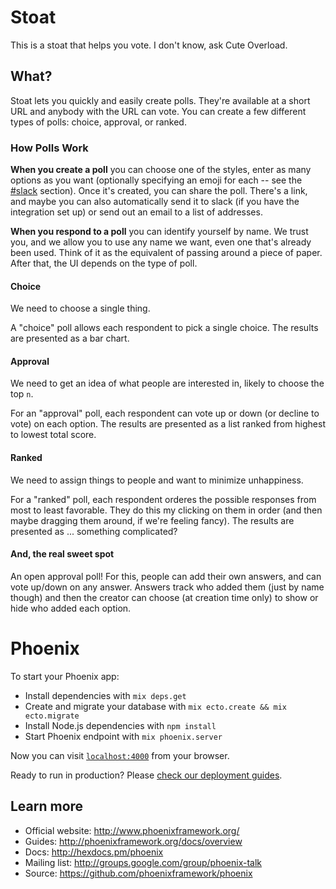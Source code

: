 # Stoat

This is a stoat that helps you vote. I don't know, ask Cute Overload.

## What?

Stoat lets you quickly and easily create polls. They're available at a short URL and anybody with the URL can vote. You can create a few different types of polls: choice, approval, or ranked.

### How Polls Work

**When you create a poll** you can choose one of the styles, enter as many options as you want (optionally specifying an emoji for each -- see the [#slack](Slack) section). Once it's created, you can share the poll. There's a link, and maybe you can also automatically send it to slack (if you have the integration set up) or send out an email to a list of addresses.

**When you respond to a poll** you can identify yourself by name. We trust you, and we allow you to use any  name we want, even one that's already been used. Think of it as the equivalent of passing around a piece of paper. After that, the UI depends on the type of poll.

#### Choice

We need to choose a single thing.

A "choice" poll allows each respondent to pick a single choice. The results are presented as a bar chart.

#### Approval

We need to get an idea of what people are interested in, likely to choose the top `n`.

For an "approval" poll, each respondent can vote up or down (or decline to vote) on each option. The results are presented as a list ranked from highest to lowest total score.

#### Ranked

We need to assign things to people and want to minimize unhappiness.

For a "ranked" poll, each respondent orderes the possible responses from most to least favorable. They do this my clicking on them in order (and then maybe dragging them around, if we're feeling fancy). The results are presented as ... something complicated?

#### And, the real sweet spot

An open approval poll! For this, people can add their own answers, and can vote up/down on any answer. Answers track who added them (just by name though) and then the creator can choose (at creation time only) to show or hide who added each option.

# Phoenix 

To start your Phoenix app:

  * Install dependencies with `mix deps.get`
  * Create and migrate your database with `mix ecto.create && mix ecto.migrate`
  * Install Node.js dependencies with `npm install`
  * Start Phoenix endpoint with `mix phoenix.server`

Now you can visit [`localhost:4000`](http://localhost:4000) from your browser.

Ready to run in production? Please [check our deployment guides](http://www.phoenixframework.org/docs/deployment).

## Learn more

  * Official website: http://www.phoenixframework.org/
  * Guides: http://phoenixframework.org/docs/overview
  * Docs: http://hexdocs.pm/phoenix
  * Mailing list: http://groups.google.com/group/phoenix-talk
  * Source: https://github.com/phoenixframework/phoenix
